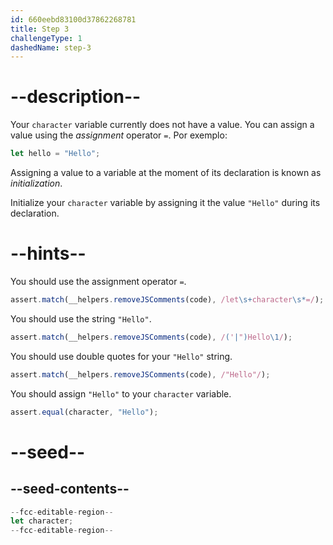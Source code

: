 ```yaml
---
id: 660eebd83100d37862268781
title: Step 3
challengeType: 1
dashedName: step-3
---
```


# --description--

Your `character` variable currently does not have a value. You can assign a value using the <dfn>assignment</dfn> operator `=`. Por exemplo:

```js
let hello = "Hello";
```

Assigning a value to a variable at the moment of its declaration is known as <dfn>initialization</dfn>.

Initialize your `character` variable by assigning it the value `"Hello"` during its declaration.

# --hints--

You should use the assignment operator `=`.

```js
assert.match(__helpers.removeJSComments(code), /let\s+character\s*=/);
```

You should use the string `"Hello"`.

```js
assert.match(__helpers.removeJSComments(code), /('|")Hello\1/);
```

You should use double quotes for your `"Hello"` string.

```js
assert.match(__helpers.removeJSComments(code), /"Hello"/);
```

You should assign `"Hello"` to your `character` variable.

```js
assert.equal(character, "Hello");
```

# --seed--

## --seed-contents--

```js
--fcc-editable-region--
let character;
--fcc-editable-region--
```

